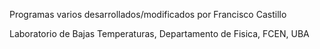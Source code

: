 Programas varios desarrollados/modificados por Francisco Castillo

Laboratorio de Bajas Temperaturas, Departamento de Fisica, FCEN, UBA
